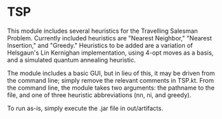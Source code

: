 # TSP

This module includes several heuristics for the Travelling Salesman Problem.
Currently included heuristics are "Nearest Neighbor," "Nearest Insertion," and "Greedy."
Heuristics to be added are a variation of Helsgaun's Lin Kernighan implementation, using
4-opt moves as a basis, and a simulated quantum annealing heuristic.

The module includes a basic GUI, but in lieu of this, it may be driven from the command line;
simply remove the relevant comments in TSP.kt. From the command line, the module takes two
arguments: the pathname to the file, and one of three heuristic abbreviations (nn, ni, and greedy).

To run as-is, simply execute the .jar file in out/artifacts.
